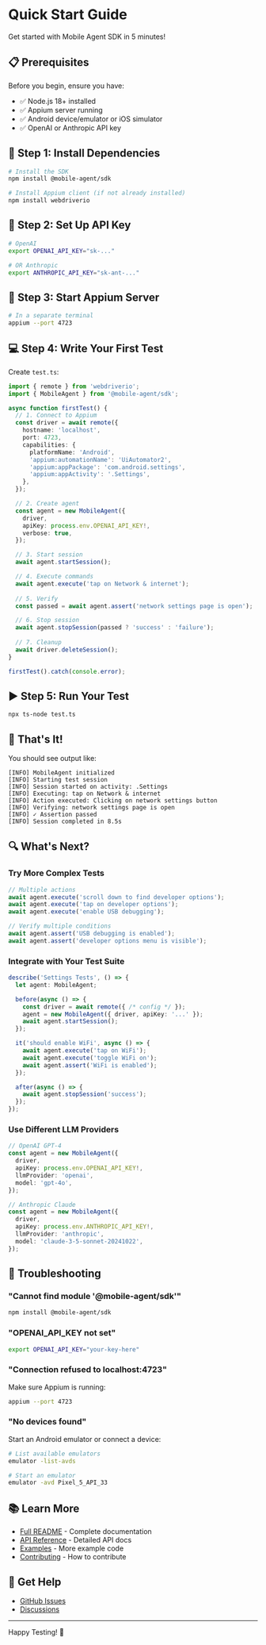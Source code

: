 # Quick Start Guide

Get started with Mobile Agent SDK in 5 minutes!

## 📋 Prerequisites

Before you begin, ensure you have:

- ✅ Node.js 18+ installed
- ✅ Appium server running
- ✅ Android device/emulator or iOS simulator
- ✅ OpenAI or Anthropic API key

## 🎯 Step 1: Install Dependencies

```bash
# Install the SDK
npm install @mobile-agent/sdk

# Install Appium client (if not already installed)
npm install webdriverio
```

## 🔑 Step 2: Set Up API Key

```bash
# OpenAI
export OPENAI_API_KEY="sk-..."

# OR Anthropic
export ANTHROPIC_API_KEY="sk-ant-..."
```

## 🚀 Step 3: Start Appium Server

```bash
# In a separate terminal
appium --port 4723
```

## 💻 Step 4: Write Your First Test

Create `test.ts`:

```typescript
import { remote } from 'webdriverio';
import { MobileAgent } from '@mobile-agent/sdk';

async function firstTest() {
  // 1. Connect to Appium
  const driver = await remote({
    hostname: 'localhost',
    port: 4723,
    capabilities: {
      platformName: 'Android',
      'appium:automationName': 'UiAutomator2',
      'appium:appPackage': 'com.android.settings',
      'appium:appActivity': '.Settings',
    },
  });

  // 2. Create agent
  const agent = new MobileAgent({
    driver,
    apiKey: process.env.OPENAI_API_KEY!,
    verbose: true,
  });

  // 3. Start session
  await agent.startSession();

  // 4. Execute commands
  await agent.execute('tap on Network & internet');
  
  // 5. Verify
  const passed = await agent.assert('network settings page is open');

  // 6. Stop session
  await agent.stopSession(passed ? 'success' : 'failure');
  
  // 7. Cleanup
  await driver.deleteSession();
}

firstTest().catch(console.error);
```

## ▶️ Step 5: Run Your Test

```bash
npx ts-node test.ts
```

## 🎉 That's It!

You should see output like:

```
[INFO] MobileAgent initialized
[INFO] Starting test session
[INFO] Session started on activity: .Settings
[INFO] Executing: tap on Network & internet
[INFO] Action executed: Clicking on network settings button
[INFO] Verifying: network settings page is open
[INFO] ✓ Assertion passed
[INFO] Session completed in 8.5s
```

## 🔍 What's Next?

### Try More Complex Tests

```typescript
// Multiple actions
await agent.execute('scroll down to find developer options');
await agent.execute('tap on developer options');
await agent.execute('enable USB debugging');

// Verify multiple conditions
await agent.assert('USB debugging is enabled');
await agent.assert('developer options menu is visible');
```

### Integrate with Your Test Suite

```typescript
describe('Settings Tests', () => {
  let agent: MobileAgent;

  before(async () => {
    const driver = await remote({ /* config */ });
    agent = new MobileAgent({ driver, apiKey: '...' });
    await agent.startSession();
  });

  it('should enable WiFi', async () => {
    await agent.execute('tap on WiFi');
    await agent.execute('toggle WiFi on');
    await agent.assert('WiFi is enabled');
  });

  after(async () => {
    await agent.stopSession('success');
  });
});
```

### Use Different LLM Providers

```typescript
// OpenAI GPT-4
const agent = new MobileAgent({
  driver,
  apiKey: process.env.OPENAI_API_KEY!,
  llmProvider: 'openai',
  model: 'gpt-4o',
});

// Anthropic Claude
const agent = new MobileAgent({
  driver,
  apiKey: process.env.ANTHROPIC_API_KEY!,
  llmProvider: 'anthropic',
  model: 'claude-3-5-sonnet-20241022',
});
```

## 🐛 Troubleshooting

### "Cannot find module '@mobile-agent/sdk'"

```bash
npm install @mobile-agent/sdk
```

### "OPENAI_API_KEY not set"

```bash
export OPENAI_API_KEY="your-key-here"
```

### "Connection refused to localhost:4723"

Make sure Appium is running:

```bash
appium --port 4723
```

### "No devices found"

Start an Android emulator or connect a device:

```bash
# List available emulators
emulator -list-avds

# Start an emulator
emulator -avd Pixel_5_API_33
```

## 📚 Learn More

- [Full README](./README.md) - Complete documentation
- [API Reference](./README.md#-api-reference) - Detailed API docs
- [Examples](./examples/) - More example code
- [Contributing](./CONTRIBUTING.md) - How to contribute

## 💬 Get Help

- [GitHub Issues](https://github.com/yourusername/mobile-agent-typescript/issues)
- [Discussions](https://github.com/yourusername/mobile-agent-typescript/discussions)

---

Happy Testing! 🚀

